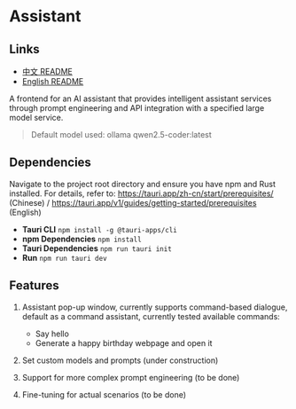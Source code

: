 # Assistant

## Links
- [中文 README](README.md)
- [English README](README-EN.md)

A frontend for an AI assistant that provides intelligent assistant services through prompt engineering and API integration with a specified large model service.
> Default model used: ollama qwen2.5-coder:latest

## Dependencies
Navigate to the project root directory and ensure you have npm and Rust installed. For details, refer to: https://tauri.app/zh-cn/start/prerequisites/ (Chinese) / https://tauri.app/v1/guides/getting-started/prerequisites (English)
- **Tauri CLI**
`npm install -g @tauri-apps/cli`
- **npm Dependencies**
`npm install`
- **Tauri Dependencies**
`npm run tauri init`
- **Run**
`npm run tauri dev`

## Features
1. Assistant pop-up window, currently supports command-based dialogue, default as a command assistant, currently tested available commands:
    * Say hello
    * Generate a happy birthday webpage and open it

2. Set custom models and prompts (under construction)
3. Support for more complex prompt engineering (to be done)
4. Fine-tuning for actual scenarios (to be done)

